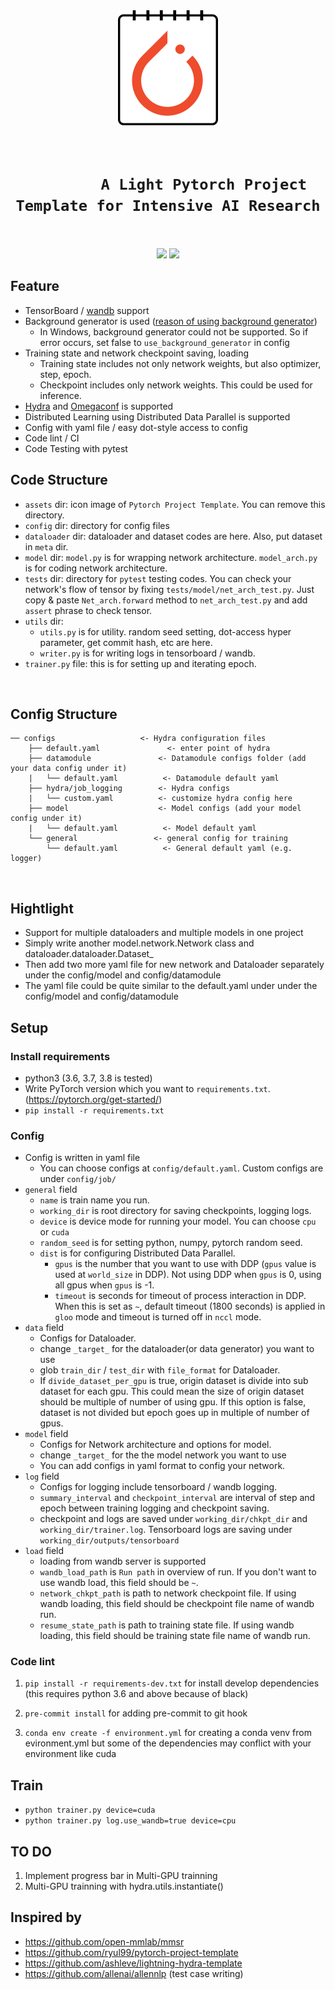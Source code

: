 <div align="center">
    <img src="assets/icon.png"/>
    <h1><code>
        A Light Pytorch Project Template for Intensive AI Research
    </h1></code>
    <p>
        <img src="https://img.shields.io/github/license/ryul99/pytorch-project-template"/>
        <a href="https://pycqa.github.io/isort/"><img src="https://img.shields.io/badge/%20imports-isort-%231674b1?style=flat&labelColor=ef8336"/></a>
    </p>
</div>

## Feature

- TensorBoard / [wandb](https://www.wandb.com/) support
- Background generator is used ([reason of using background generator](https://github.com/IgorSusmelj/pytorch-styleguide/issues/5))
  - In Windows, background generator could not be supported. So if error occurs, set false to `use_background_generator` in config
- Training state and network checkpoint saving, loading
    - Training state includes not only network weights, but also optimizer, step, epoch.
    - Checkpoint includes only network weights. This could be used for inference. 
- [Hydra](https://hydra.cc) and [Omegaconf](https://github.com/omry/omegaconf) is supported
- Distributed Learning using Distributed Data Parallel is supported
- Config with yaml file / easy dot-style access to config
- Code lint / CI
- Code Testing with pytest

## Code Structure

- `assets` dir: icon image of `Pytorch Project Template`. You can remove this directory.
- `config` dir: directory for config files
- `dataloader` dir: dataloader and dataset codes are here. Also, put dataset in `meta` dir.
- `model` dir: `model.py` is for wrapping network architecture. `model_arch.py` is for coding network architecture.
- `tests` dir: directory for `pytest` testing codes. You can check your network's flow of tensor by fixing `tests/model/net_arch_test.py`. 
Just copy & paste `Net_arch.forward` method to  `net_arch_test.py` and add `assert` phrase to check tensor.
- `utils` dir:
    - `utils.py` is for utility. random seed setting, dot-access hyper parameter, get commit hash, etc are here. 
    - `writer.py` is for writing logs in tensorboard / wandb.
- `trainer.py` file: this is for setting up and iterating epoch.

<br>

## Config Structure

```
── configs                   <- Hydra configuration files
    ├── default.yaml               <- enter point of hydra
    ├── datamodule               <- Datamodule configs folder (add your data config under it)
    |   └── default.yaml          <- Datamodule default yaml 
    ├── hydra/job_logging        <- Hydra configs
    |   └── custom.yaml          <- customize hydra config here 
    ├── model                    <- Model configs (add your model config under it)
    |   └── default.yaml          <- Model default yaml 
    └── general                 <- general config for training
        └── default.yaml          <- General default yaml (e.g. logger)
```

<br>

## Hightlight
- Support for multiple dataloaders and multiple models in one project
- Simply write another model.network.Network class and dataloader.dataloader.Dataset_
- Then add two more yaml file for new network and Dataloader separately under the config/model and config/datamodule
- The yaml file could be quite similar to the default.yaml under under the config/model and config/datamodule 

## Setup

### Install requirements

- python3 (3.6, 3.7, 3.8 is tested)
- Write PyTorch version which you want to `requirements.txt`. (https://pytorch.org/get-started/)
- `pip install -r requirements.txt`

### Config

- Config is written in yaml file
    - You can choose configs at `config/default.yaml`. Custom configs are under `config/job/`
- `general` field
    - `name` is train name you run.
    - `working_dir` is root directory for saving checkpoints, logging logs.
    - `device` is device mode for running your model. You can choose `cpu` or `cuda`
    - `random_seed` is for setting python, numpy, pytorch random seed.
    - `dist` is for configuring Distributed Data Parallel.
        - `gpus` is the number that you want to use with DDP (`gpus` value is used at `world_size` in DDP).
        Not using DDP when `gpus` is 0, using all gpus when `gpus` is -1.
        - `timeout` is seconds for timeout of process interaction in DDP.
        When this is set as `~`, default timeout (1800 seconds) is applied in `gloo` mode and timeout is turned off in `nccl` mode.
- `data` field
    - Configs for Dataloader.
    - change `_target_` for the dataloader(or data generator) you want to use
    - glob `train_dir` / `test_dir` with `file_format` for Dataloader.
    - If `divide_dataset_per_gpu` is true, origin dataset is divide into sub dataset for each gpu. 
    This could mean the size of origin dataset should be multiple of number of using gpu.
    If this option is false, dataset is not divided but epoch goes up in multiple of number of gpus.
- `model` field
    - Configs for Network architecture and options for model.
    - change `_target_` for the the model network you want to use
    - You can add configs in yaml format to config your network.
- `log` field
    - Configs for logging include tensorboard / wandb logging. 
    - `summary_interval` and `checkpoint_interval` are interval of step and epoch between training logging and checkpoint saving.
    - checkpoint and logs are saved under `working_dir/chkpt_dir` and `working_dir/trainer.log`. Tensorboard logs are saving under `working_dir/outputs/tensorboard`
- `load` field
    - loading from wandb server is supported
    - `wandb_load_path` is `Run path` in overview of run. If you don't want to use wandb load, this field should be `~`.
    - `network_chkpt_path` is path to network checkpoint file.
    If using wandb loading, this field should be checkpoint file name of wandb run.
    - `resume_state_path` is path to training state file.
    If using wandb loading, this field should be training state file name of wandb run.

### Code lint

1. `pip install -r requirements-dev.txt` for install develop dependencies (this requires python 3.6 and above because of black)

1. `pre-commit install` for adding pre-commit to git hook

1. `conda env create -f environment.yml` for creating a conda venv from evironment.yml but some of the dependencies may conflict with your environment like cuda

## Train

- `python trainer.py device=cuda`
- `python trainer.py log.use_wandb=true device=cpu`

## TO DO
1. Implement progress bar in Multi-GPU trainning
2. Multi-GPU trainning with hydra.utils.instantiate()

## Inspired by

- https://github.com/open-mmlab/mmsr
- https://github.com/ryul99/pytorch-project-template
- https://github.com/ashleve/lightning-hydra-template
- https://github.com/allenai/allennlp (test case writing)
